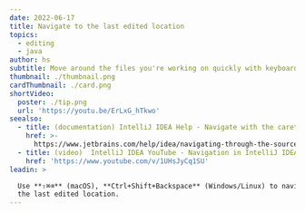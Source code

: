 ```yaml
---
date: 2022-06-17
title: Navigate to the last edited location
topics:
  - editing
  - java
author: hs
subtitle: Move around the files you're working on quickly with keyboard shortcuts
thumbnail: ./thumbnail.png
cardThumbnail: ./card.png
shortVideo:
  poster: ./tip.png
  url: 'https://youtu.be/ErLxG_hTkwo'
seealso:
  - title: (documentation) IntelliJ IDEA Help - Navigate with the caret
    href: >-
      https://www.jetbrains.com/help/idea/navigating-through-the-source-code.html#find_cursor_edit
  - title: (video)  IntelliJ IDEA YouTube - Navigation in IntelliJ IDEA
    href: 'https://www.youtube.com/v/1UHsJyCq1SU'
leadin: >

  Use **⇧⌘⌫** (macOS), **Ctrl+Shift+Backspace** (Windows/Linux) to navigate to
  the last edited location.
---
```


